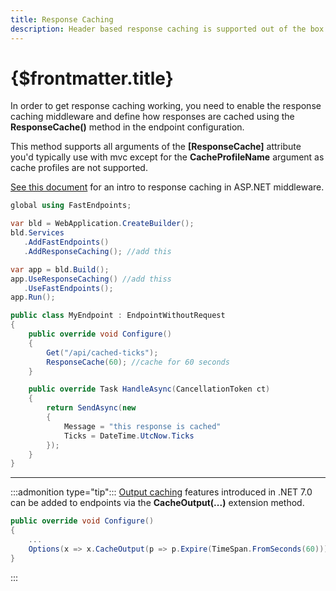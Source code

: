 ```yaml
---
title: Response Caching
description: Header based response caching is supported out of the box with FastEndpoints.
---
```


# {$frontmatter.title}

In order to get response caching working, you need to enable the response caching middleware and define how responses are cached using the **ResponseCache()** method in the endpoint configuration.

This method supports all arguments of the **[ResponseCache]** attribute you'd typically use with mvc except for the **CacheProfileName** argument as cache profiles are not supported.

[See this document](https://docs.microsoft.com/en-us/aspnet/core/performance/caching/response?view=aspnetcore-6.0) for an intro to response caching in ASP.NET middleware.

```cs |copy|title=Program.cs
global using FastEndpoints;

var bld = WebApplication.CreateBuilder();
bld.Services
   .AddFastEndpoints()
   .AddResponseCaching(); //add this

var app = bld.Build();
app.UseResponseCaching() //add thiss
   .UseFastEndpoints();
app.Run();
```

```cs |title=MyEndpoint.cs
public class MyEndpoint : EndpointWithoutRequest
{
    public override void Configure()
    {
        Get("/api/cached-ticks");
        ResponseCache(60); //cache for 60 seconds
    }

    public override Task HandleAsync(CancellationToken ct)
    {
        return SendAsync(new
        {
            Message = "this response is cached"
            Ticks = DateTime.UtcNow.Ticks
        });
    }
}
```

---

:::admonition type="tip":::
[Output caching](https://learn.microsoft.com/en-us/aspnet/core/performance/caching/output?view=aspnetcore-7.0) features introduced in .NET 7.0 can be added to endpoints via the **CacheOutput(...)** extension method.
```cs
public override void Configure()
{
    ...
    Options(x => x.CacheOutput(p => p.Expire(TimeSpan.FromSeconds(60))));
}
```
:::
